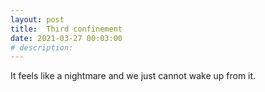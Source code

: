 ```yaml
---
layout: post
title:  Third confinement 
date: 2021-03-27 00:03:00
# description: 
---
```


It feels like a nightmare and we just cannot wake up from it.
